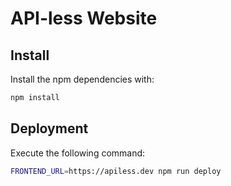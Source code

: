 # API-less Website

## Install

Install the npm dependencies with:

```sh
npm install
```

## Deployment

Execute the following command:

```sh
FRONTEND_URL=https://apiless.dev npm run deploy
```
